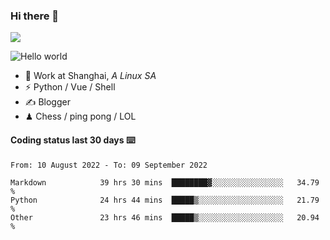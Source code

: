 ### Hi there 👋
![](https://komarev.com/ghpvc/?username=Xuhandsome)


<img src="https://github-readme-stats.vercel.app/api?username=XuHandsome&show_icons=true&theme=merko" alt="Hello world">

<br/>

- 🍻  Work at Shanghai, _A Linux SA_
- ⚡  Python / Vue / Shell
- ✍️  Blogger
- ♟  Chess / ping pong / LOL

#### Coding status last 30 days ⌨️

<!--START_SECTION:waka-->

```text
From: 10 August 2022 - To: 09 September 2022

Markdown            39 hrs 30 mins  ████████▓░░░░░░░░░░░░░░░░   34.79 %
Python              24 hrs 44 mins  █████▒░░░░░░░░░░░░░░░░░░░   21.79 %
Other               23 hrs 46 mins  █████▒░░░░░░░░░░░░░░░░░░░   20.94 %
```

<!--END_SECTION:waka-->

